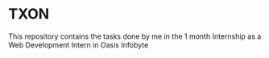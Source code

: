 # TXON
This repository contains the tasks done by me in the 1 month Internship as a Web Development Intern in Oasis Infobyte
